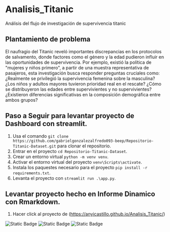 # Analisis_Titanic
Análisis del flujo de investigación de supervivencia titanic

## Plantamiento de problema

El naufragio del Titanic reveló importantes discrepancias en los
protocolos de salvamento, donde factores como el género y la edad
pudieron influir en las oportunidades de supervivencia. Por ejemplo,
existió la política de "mujeres y niños primero", a partir de una
muestra representativa de pasajeros, esta investigación busca responder
preguntas cruciales como: ¿Realmente se privilegió la supervivencia
femenina sobre la masculina? ¿Los niños y adultos mayores tuvieron
prioridad real en el rescate? ¿Cómo se distribuyeron las edades entre
supervivientes y no supervivientes? ¿Existieron diferencias
significativas en la composición demográfica entre ambos grupos?

## Paso a Seguir para levantar proyecto de Dashboard con streamlit.

1. Usa el comando `git clone https://github.com/gabrielgonzalezalfredo093-beep/Repositorio-Titanic-Dataset.git` para clonar el repositorio.
2. Entrar en el proyecto `cd Repositorio-Titanic-Dataset`.
3. Crear un entorno virtual `python -m venv venv`.
4. Activar el entorno virtual del proyecto  `venv\Scripts\activate`.
5. Instala los paquestes necesario para el proyecto `pip install -r requirements.txt`.
6. Levanta el proyecto con `streamlit run .\app.py`.

## Levantar proyecto hecho en Informe Dinamico con Rmarkdown. 

1. Hacer click al proyecto de (https://anyicastillo.github.io/Analisis_Titanic/)

![Static Badge](https://img.shields.io/badge/HTML-red) ![Static Badge](https://img.shields.io/badge/R-blue) ![Static Badge](https://img.shields.io/badge/Python-yellow) 
